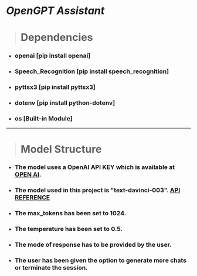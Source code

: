 # __*OpenGPT Assistant*__

> # Dependencies

- ### openai [pip install openai]
- ### Speech_Recognition [pip install speech_recognition]
- ### pyttsx3 [pip install pyttsx3]
- ### dotenv [pip install python-dotenv]
- ### os [Built-in Module]

------------------------------

> # Model Structure

- ### The model uses a OpenAI API KEY which is available at [OPEN AI](https://platform.openai.com/ "OFFICIAL SITE").
- ### The model used in this project is "text-davinci-003". [API REFERENCE](https://platform.openai.com/docs/api-reference/completions/create "Parameters")
- ### The max_tokens has been set to 1024.
- ### The temperature has been set to 0.5.
- ### The mode of response has to be provided by the user.
- ### The user has been given the option to generate more chats or terminate the session.